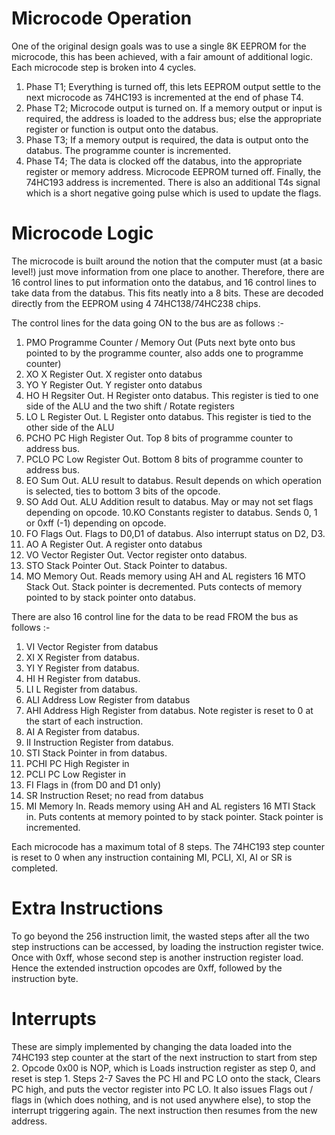 # Microcode Operation
One of the original design goals was to use a single 8K EEPROM for the microcode, this has been achieved, with a fair amount of additional logic. Each microcode step is broken into 4 cycles.

1.  Phase T1; Everything is turned off, this lets EEPROM output settle to the next microcode as 74HC193 is incremented at the end of phase T4.
2.  Phase T2; Microcode output is turned on. If a memory output or input is required, the address is loaded to the address bus; else the appropriate register or function is output onto the databus.
3.  Phase T3; If a memory output is required, the data is output onto the databus. The programme counter is incremented.
4.  Phase T4; The data is clocked off the databus, into the appropriate register or memory address. Microcode EEPROM turned off. Finally, the 74HC193 address is incremented. There is also an additional T4s signal which is a short negative going pulse which is used to update the flags.

# Microcode Logic

The microcode is built around the notion that the computer must (at a basic level!) just move information from one place to another. Therefore, there are 16 control lines to put information onto the databus, and 16 control lines to take data from the databus. This fits neatly into a 8 bits. These are decoded directly from the EEPROM using 4 74HC138/74HC238 chips.

The control lines for the data going ON to the bus are as follows :-
1. PMO  Programme Counter / Memory Out (Puts next byte onto bus pointed to by the programme counter, also adds one to programme counter)
2. XO X Register Out. X register onto databus
3. YO Y Register Out. Y register onto databus
4. HO H Regsiter Out. H Register onto databus. This register is tied to one side of the ALU and the two shift / Rotate registers
5. LO L Register Out. L Register onto databus. This register is tied to the other side of the ALU
6. PCHO PC High Register Out. Top 8 bits of programme counter to address bus.
7. PCLO PC Low Register Out. Bottom 8 bits of programme counter to address bus.
8. EO Sum Out. ALU result to databus. Result depends on which operation is selected, ties to bottom 3 bits of the opcode.
9. SO Add Out. ALU Addition result to databus. May or may not set flags depending on opcode.
10.KO Constants register to databus. Sends 0, 1 or 0xff (-1) depending on opcode.
11. FO Flags Out. Flags to D0,D1 of databus. Also interrupt status on D2, D3.
12. AO A Register Out. A register onto databus
13. VO Vector Register Out. Vector register onto databus.
14. STO Stack Pointer Out. Stack Pointer to databus.
15. MO Memory Out. Reads memory using AH and AL registers
16 MTO Stack Out. Stack pointer is decremented. Puts contects of memory pointed to by stack pointer onto databus. 

There are also 16 control line for the data to be read FROM the bus as follows :-
1.  VI Vector Register from databus
2. XI X Register from databus.
3. YI Y Register from databus.
4. HI H Register from databus.
5. LI L Register from databus.
6. ALI Address Low Register from databus
7. AHI Address High Register from databus. Note register is reset to 0 at the start of each instruction.
8. AI A Register from databus.
9. II Instruction Register from databus.
10. STI Stack Pointer in from databus.
11. PCHI PC High Register in
12. PCLI PC Low Register in
13. FI Flags in (from D0 and D1 only)
14. SR Instruction Reset; no read from databus
15. MI Memory In. Reads memory using AH and AL registers
16 MTI Stack in. Puts contents at memory pointed to by stack pointer. Stack pointer is incremented.

Each microcode has a maximum total of 8 steps. The 74HC193 step counter is reset to 0 when any instruction containing MI, PCLI, XI, AI or SR is completed.

# Extra Instructions

To go beyond the 256 instruction limit, the wasted steps after all the two step instructions can be accessed, by loading the instruction register twice. Once with 0xff, whose second step is another instruction register load. Hence the extended instruction opcodes are 0xff, followed by the instruction byte.

# Interrupts

These are simply implemented by changing the data loaded into the 74HC193 step counter at the start of the next instruction to start from step 2. Opcode 0x00 is NOP, which is Loads instruction register as step 0, and reset is step 1. Steps 2-7 Saves the PC HI and PC LO onto the stack, Clears PC high, and puts the vector register into PC LO. It also issues Flags out / flags in (which does nothing, and is not used anywhere else), to stop the interrupt triggering again. The next instruction then resumes from the new address.
